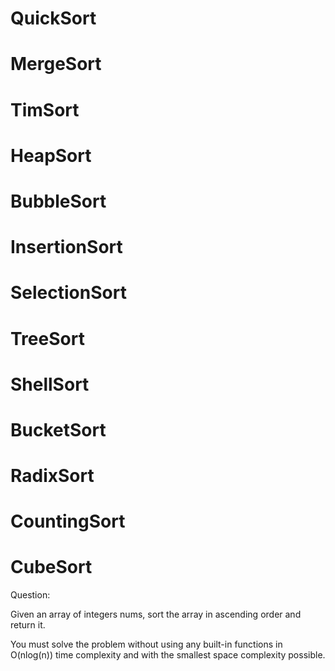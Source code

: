 # QuickSort
# MergeSort
# TimSort
# HeapSort 
# BubbleSort
# InsertionSort
# SelectionSort
# TreeSort
# ShellSort
# BucketSort
# RadixSort
# CountingSort
# CubeSort



Question:

Given an array of integers nums, sort the array in ascending order and return it.

You must solve the problem without using any built-in functions in O(nlog(n)) time complexity and with the smallest space complexity possible.













